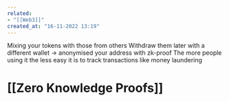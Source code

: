 ```yaml
---
related:
- "[[Web3]]"
created_at: "16-11-2022 13:19"
---
```



Mixing your tokens with those from others
Withdraw them later with a different wallet
-> anonymised your address with zk-proof
The more people using it the less easy it is to track transactions
like money laundering

# [[Zero Knowledge Proofs]]
